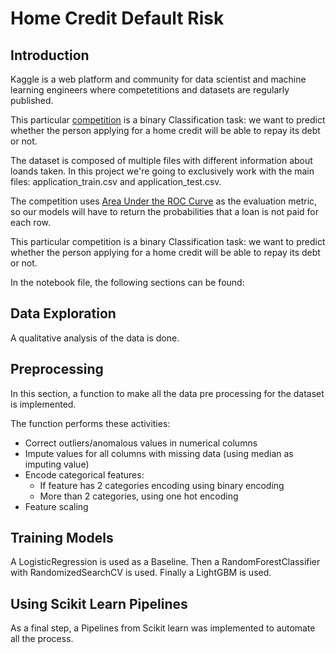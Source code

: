 # Home Credit Default Risk

## Introduction

Kaggle is a web platform and community for data scientist and machine learning engineers where competetitions and datasets are regularly published.

This particular [competition](https://www.kaggle.com/c/home-credit-default-risk) is a binary Classification task: we want to predict whether the person applying for a home credit will be able to repay its debt or not.

The dataset is composed of multiple files with different information about loands taken. In this project we're going to exclusively work with the main files: application_train.csv and application_test.csv.

The competition uses [Area Under the ROC Curve](https://developers.google.com/machine-learning/crash-course/classification/roc-and-auc?hl=es_419) as the evaluation metric, so our models will have to return the probabilities that a loan is not paid for each row.

This particular competition is a binary Classification task: we want to predict whether the person applying for a home credit will be able to repay its debt or not.

In the notebook file, the following sections can be found:

## Data Exploration

A qualitative analysis of the data is done.

## Preprocessing

In this section, a function to make all the data pre processing for the dataset is implemented.

The function performs these activities:

- Correct outliers/anomalous values in numerical columns
- Impute values for all columns with missing data (using median as imputing value)
- Encode categorical features:
    - If feature has 2 categories encoding using binary encoding
    - More than 2 categories, using one hot encoding 
- Feature scaling

## Training Models

A LogisticRegression is used as a Baseline. Then a RandomForestClassifier with RandomizedSearchCV is used. Finally a LightGBM is used. 

## Using Scikit Learn Pipelines

As a final step, a Pipelines from Scikit learn was implemented to automate all the process. 
